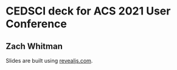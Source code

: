 # CEDSCI deck for ACS 2021 User Conference

## Zach Whitman

Slides are built using [revealjs.com](https://revealjs.com).
